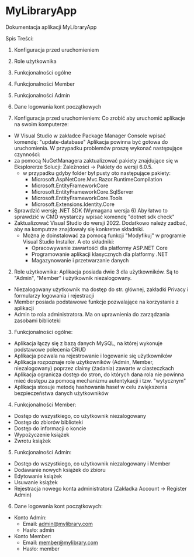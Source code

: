 # MyLibraryApp
Dokumentacja aplikacji MyLibraryApp


Spis Treści:
1. Konfiguracja przed uruchomieniem
2. Role użytkownika 
3. Funkcjonalności ogólne
4. Funkcjonalności Member
5. Funkcjonalności Admin
6. Dane logowania kont początkowych


1. Konfiguracja przed uruchomieniem:
Co zrobić aby uruchomić aplikacje na swoim komputerze:
- W Visual Studio w zakładce Package Manager Console wpisać komendę: "update-database"
Aplikacja powinna być gotowa do uruchomienia. 
W przypadku problemów proszę wykonać następujące czynności:
- za pomocą NuGetManagera zaktualizować pakiety znajdujące się w Eksplorerze Solucji: Zależności -> Pakiety do wersji 6.0.5.
  - w przypadku gdyby folder był pusty oto następujące pakiety:
    - Microsoft.AspNetCore.Mvc.Razor.RuntimeCompilation
    - Microsoft.EntityFrameworkCore
    - Microsoft.EntityFrameworkCore.SqlServer
    - Microsoft.EntityFrameworkCore.Tools
    - Microsoft.Extensions.Identity.Core
- Sprawdzić wersję .NET SDK (Wymagana wersja 6)
Aby łatwo to sprawdzić w CMD wystarczy wpisać komendę "dotnet sdk check"
- Zaktualizować Visual Studio do wersji 2022. Dodatkowo należy zadbać, aby na komputrze znajdowały się konkretne składniki.
  - Można je doinstalować za pomocą funkcji "Modyfikuj" w programie Visual Studio Installer. A oto składniki:
    - Opracowywanie zawartośći dla platformy ASP.NET Core
    - Programowanie aplikacji klasycznych dla platformy .NET
    - Magazynowanie i przetwarzanie danych
  
  
2. Role użytkownika: 
Aplikacja posiada dwie 3 dla użytkowników. Są to "Admin", "Member" i użytkownik niezalogowany. 
- Niezalogowany użytkownik ma dostęp do str. głównej, zakładki Privacy i formularzy logowania i rejestracji
- Member posiada podstawowe funkcje pozwalające na korzystanie z aplikacji
- Admin to rola administratora. Ma on uprawnienia do zarządzania zasobami biblioteki


3. Funkcjonalności ogólne:
- Aplikacja łączy się z bazą danych MySQL, na której wykonuje podstawowe polecenia CRUD
- Aplikacja pozwala na rejestrowanie i logowanie się użytkowników
- Aplikacja rozpoznaje role użytkowników (Admin, Member, niezalogowany) poprzez claimy (żadania) zawarte w ciasteczkach
- Aplikacja ogranicza dostęp do stron, do których dana rola nie powinna mieć dostępu za pomocą mechanizmu autentykacji i tzw. "wytycznym"
- Aplikacja stosuje metodę hashowania haseł w celu zwiększenia bezpieczeństwa danych użytkowników


4. Funkcjonalności Member:
- Dostęp do wszystkiego, co użytkownik niezalogowany
- Dostęp do zbiorów biblioteki
- Dostęp do informacji o koncie
- Wypożyczenie książek
- Zwrotu książek


5. Funkcjonalności Admin:
- Dostęp do wszystkiego, co użytkownik niezalogowany i Member
- Dodawanie nowych książek do zbioru
- Edytowanie książek
- Usuwanie książek
- Rejestracja nowego konta administratora (Zakładka Account -> Register Admin)


6. Dane logowania kont początkowych:
- Konto Admin:
  - Email: admin@mylibrary.com
  - Hasło: admin
- Konto Member:
  - Email: member@mylibrary.com
  - Hasło: member

